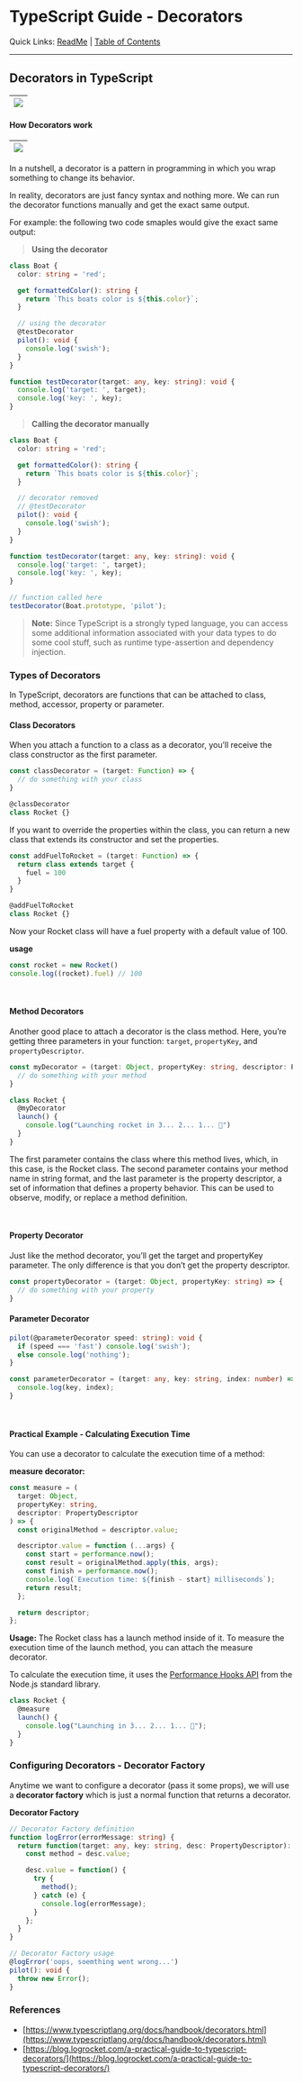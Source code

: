 # TypeScript Guide - Decorators
Quick Links: [ReadMe](../README.md) | [Table of Contents](00-index.md)

---

## Decorators in TypeScript

|![](./screenshots/21-decorators.png)
|--

#### How Decorators work

|![](./screenshots/22-decorators-on.png)
|--

In a nutshell, a decorator is a pattern in programming in which you wrap something to change its behavior.

In reality, decorators are just fancy syntax and nothing more. We can run the decorator functions manually and get the exact same output.

For example: the following two code smaples would give the exact same output:

> **Using the decorator**
```ts
class Boat {
  color: string = 'red';

  get formattedColor(): string {
    return `This boats color is ${this.color}`;
  }

  // using the decorator
  @testDecorator
  pilot(): void {
    console.log('swish');
  }
}

function testDecorator(target: any, key: string): void {
  console.log('target: ', target);
  console.log('key: ', key);
}
```

> **Calling the decorator manually**

```ts
class Boat {
  color: string = 'red';

  get formattedColor(): string {
    return `This boats color is ${this.color}`;
  }

  // decorator removed
  // @testDecorator
  pilot(): void {
    console.log('swish');
  }
}

function testDecorator(target: any, key: string): void {
  console.log('target: ', target);
  console.log('key: ', key);
}

// function called here
testDecorator(Boat.prototype, 'pilot');
```

> **Note:**
Since TypeScript is a strongly typed language, you can access some additional information associated with your data types to do some cool stuff, such as runtime type-assertion and dependency injection.

### Types of Decorators

In TypeScript, decorators are functions that can be attached to class, method, accessor, property or parameter.

#### Class Decorators

When you attach a function to a class as a decorator, you’ll receive the class constructor as the first parameter.

```ts
const classDecorator = (target: Function) => {
  // do something with your class
}

@classDecorator
class Rocket {}
```

If you want to override the properties within the class, you can return a new class that extends its constructor and set the properties.

```ts
const addFuelToRocket = (target: Function) => {
  return class extends target {
    fuel = 100
  }
}

@addFuelToRocket
class Rocket {}
```

Now your Rocket class will have a fuel property with a default value of 100.

**usage**

```ts
const rocket = new Rocket()
console.log((rocket).fuel) // 100
```

<br />


#### Method Decorators

Another good place to attach a decorator is the class method. Here, you’re getting three parameters in your function: `target`, `propertyKey`, and `propertyDescriptor`.

```ts
const myDecorator = (target: Object, propertyKey: string, descriptor: PropertyDescriptor) =>  {
  // do something with your method
}

class Rocket {
  @myDecorator
  launch() {
    console.log("Launching rocket in 3... 2... 1... 🚀")
  }
}
```

The first parameter contains the class where this method lives, which, in this case, is the Rocket class. The second parameter contains your method name in string format, and the last parameter is the property descriptor, a set of information that defines a property behavior. This can be used to observe, modify, or replace a method definition.

<br />

#### Property Decorator

Just like the method decorator, you’ll get the target and propertyKey parameter. The only difference is that you don’t get the property descriptor.

```ts
const propertyDecorator = (target: Object, propertyKey: string) => {
  // do something with your property
}
```

#### Parameter Decorator

```ts
pilot(@parameterDecorator speed: string): void {
  if (speed === 'fast') console.log('swish');
  else console.log('nothing');
}

const parameterDecorator = (target: any, key: string, index: number) => {
  console.log(key, index);
}

```

<br />

#### Practical Example - Calculating Execution Time

You can use a decorator to calculate the execution time of a method:

**measure decorator:**
```ts
const measure = (
  target: Object,
  propertyKey: string,
  descriptor: PropertyDescriptor
) => {
  const originalMethod = descriptor.value;

  descriptor.value = function (...args) {
    const start = performance.now();
    const result = originalMethod.apply(this, args);
    const finish = performance.now();
    console.log(`Execution time: ${finish - start} milliseconds`);
    return result;
  };

  return descriptor;
};
```

**Usage:**
The Rocket class has a launch method inside of it. To measure the execution time of the launch method, you can attach the measure decorator.

To calculate the execution time, it uses the [Performance Hooks API](https://nodejs.org/api/perf_hooks.html) from the Node.js standard library.

```ts
class Rocket {
  @measure
  launch() {
    console.log("Launching in 3... 2... 1... 🚀");
  }
}
```


### Configuring Decorators - Decorator Factory

Anytime we want to configure a decorator (pass it some props), we will use a **decorator factory** which is just a normal function that returns a decorator.

**Decorator Factory**

```ts
// Decorator Factory definition
function logError(errorMessage: string) {
  return function(target: any, key: string, desc: PropertyDescriptor): void {
    const method = desc.value;

    desc.value = function() {
      try {
        method();
      } catch (e) {
        console.log(errorMessage);
      }
    };
  }
}

// Decorator Factory usage
@logError('oops, soemthing went wrong...')
pilot(): void {
  throw new Error();
}
```




### References
 - [https://www.typescriptlang.org/docs/handbook/decorators.html](https://www.typescriptlang.org/docs/handbook/decorators.html)
 - [https://blog.logrocket.com/a-practical-guide-to-typescript-decorators/](https://blog.logrocket.com/a-practical-guide-to-typescript-decorators/)